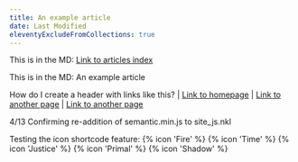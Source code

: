 ```yaml
---
title: An example article
date: Last Modified
eleventyExcludeFromCollections: true
---
```


This is in the MD: <a href="../">Link to articles index</a>

This is in the MD: An example article

How do I create a header with links like this? | <a href="../">Link to homepage</a> | <a href="../about/">Link to another page</a> | <a href="../markdown-sample/">Link to another page</a>

4/13 Confirming re-addition of semantic.min.js to site_js.nkl

Testing the icon shortcode feature: {% icon 'Fire' %} {% icon 'Time' %} {% icon 'Justice' %} {% icon 'Primal' %} {% icon 'Shadow' %}
